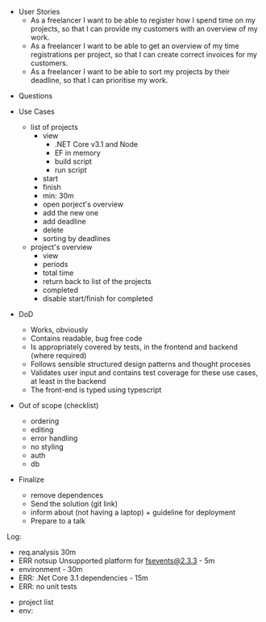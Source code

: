 + User Stories
    + As a freelancer I want to be able to register how I spend time on my projects, so that I can provide my customers with an overview of my work.
    + As a freelancer I want to be able to get an overview of my time registrations per project, so that I can create correct invoices for my customers.
    + As a freelancer I want to be able to sort my projects by their deadline, so that I can prioritise my work.

- Questions

- Use Cases
    - list of projects
        - view
            +  .NET Core v3.1 and Node  
            - EF in memory
            - build script
            - run script
        - start
        - finish
        - min: 30m
        - open porject's overview
        - add the new one
        - add deadline
        - delete 
        - sorting by deadlines        
    - project's overview 
        - view
        - periods
        - total time
        - return back to list of the projects
        - completed
        - disable start/finish for completed

- DoD
    - Works, obviously
    - Contains readable, bug free code
    - Is appropriately covered by tests, in the frontend and backend (where required)
    - Follows sensible structured design patterns and thought proceses
    - Validates user input and contains test coverage for these use cases, at least in the backend
    - The front-end is typed using typescript

-   Out of scope (checklist)
    - ordering
    - editing
    - error handling
    - no styling
    - auth
    - db

- Finalize
    - remove dependences
    - Send the solution (git link)
    - inform about (not having a laptop) + guideline for deployment
    - Prepare to a talk


Log:
+ req.analysis 30m
+ ERR notsup Unsupported platform for fsevents@2.3.3 - 5m
+ environment - 30m
+ ERR: .Net Core 3.1 dependencies - 15m
+ ERR: no unit tests
- project list
- env: 


